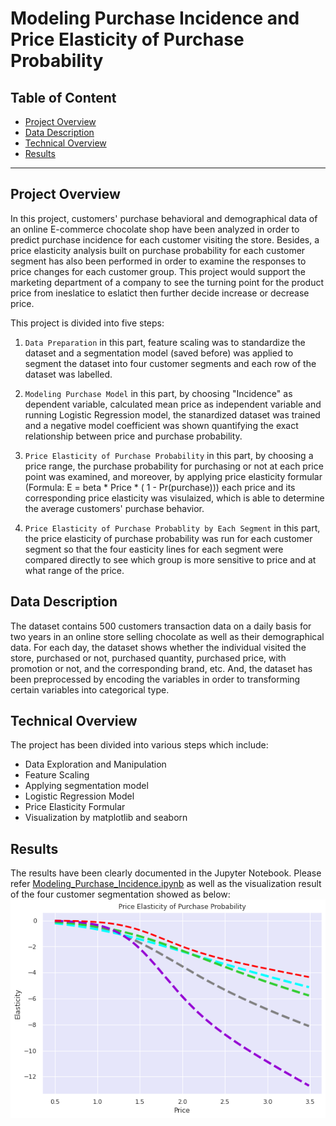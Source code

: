 # Modeling Purchase Incidence and Price Elasticity of Purchase Probability
## Table of Content
  - [Project Overview](#projectoverview)
  - [Data Description](#datadescription)
  - [Technical Overview](#technicaloverview)
  - [Results](#results)

***

<a id='projectoverview'></a>
## Project Overview

In this project, customers' purchase behavioral and demographical data of an online E-commerce chocolate shop have been analyzed in order to predict purchase incidence for each customer visiting the store. Besides, a price elasticity analysis built on purchase probability for each customer segment has also been performed in order to examine the responses to price changes for each customer group. This project would support the marketing department of a company to see the turning point for the product price from ineslatice to eslatict then further decide increase or decrease price.


This project is divided into five steps:

1. `Data Preparation` in this part, feature scaling was to standardize the dataset and a segmentation model (saved before) was applied to segment the dataset into four customer segments and each row of the dataset was labelled.

2. `Modeling Purchase Model` in this part, by choosing "Incidence" as dependent variable, calculated mean price as independent variable and running Logistic Regression model, 
the stanardized dataset was trained and a negative model coefficient was shown quantifying the exact relationship between price and purchase probability.

3. `Price Elasticity of Purchase Probability` in this part, by choosing a price range, the purchase probability for purchasing or not at each price point was examined, and moreover, by applying price elasticity formular (Formula: E = beta * Price * ( 1 - Pr(purchase))) each price and its corresponding price elasticity was visulaized, which is able to determine the average customers' purchase behavior.

4. `Price Elasticity of Purchase Probablity by Each Segment` in this part, the price elasticity of purchase probability was run for each customer segment so that the four easticity lines for each segment were compared directly to see which group is more sensitive to price and at what range of the price. 

<a id='datadescription'></a>
## Data Description

The dataset contains 500 customers transaction data on a daily basis for two years in an online store selling chocolate as well as their demographical data. For each day, the dataset shows whether the individual visited the store, purchased or not, purchased quantity, purchased price, with promotion or not, and the corresponding brand, etc. And, the dataset has been preprocessed by encoding the variables in order to transforming certain variables into categorical type.

<a id='technicaloverview'></a>
## Technical Overview

The project has been divided into various steps which include:
* Data Exploration and Manipulation
* Feature Scaling
* Applying segmentation model
* Logistic Regression Model
* Price Elasticity Formular
* Visualization by matplotlib and seaborn


<a id='results'></a>
## Results

The results have been clearly documented in the Jupyter Notebook. Please refer [Modeling_Purchase_Incidence.ipynb](Modeling_Purchase_Incidence.ipynb) as well as the visualization result of the four customer segmentation showed as below:
![](/images/Price_Elasticity_of_Purchase_Probability.png)
